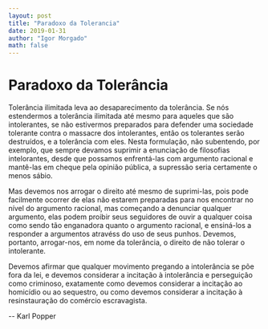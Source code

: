 ```yaml
---
layout: post
title: "Paradoxo da Tolerancia"
date: 2019-01-31
author: "Igor Morgado"
math: false
---
```


# Paradoxo da Tolerância

Tolerância ilimitada leva ao desaparecimento da tolerância. Se nós estendermos a tolerância ilimitada até mesmo para aqueles que são intolerantes, se não estivermos preparados para defender uma sociedade tolerante contra o massacre dos intolerantes, então os tolerantes serão destruídos, e a tolerância com eles. Nesta formulação, não subentendo, por exemplo, que sempre devamos suprimir a enunciação de filosofias intelorantes, desde que possamos enfrentá-las com argumento racional e mantê-las em cheque pela opinião pública, a supressão seria certamente o menos sábio.

Mas devemos nos arrogar o direito até mesmo de suprimi-las, pois pode facilmente ocorrer de elas não estarem preparadas para nos encontrar no nível do argumento racional, mas começando a denunciar qualquer argumento, elas podem proibir seus seguidores de ouvir a qualquer coisa como sendo tão enganadora quanto o argumento racional, e ensiná-los a responder a argumentos atravéss do uso de seus punhos. Devemos, portanto, arrogar-nos, em nome da tolerância, o direito de não tolerar o intolerante.

Devemos afirmar que qualquer movimento pregando a intolerância se põe fora da lei, e devemos considerar a incitação à intolerância e perseguição como criminoso, exatamente como devemos considerar a incitação ao homicídio ou ao sequestro, ou como devemos considerar a incitação à resinstauração do comércio escravagista.

-- Karl Popper
